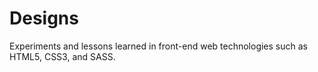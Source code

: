 Designs
=======

Experiments and lessons learned in front-end web technologies such as HTML5, CSS3, and SASS.
